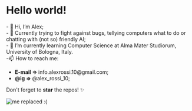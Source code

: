 <h1>Hello world!</h1>
- 👋 Hi, I’m Alex; <br>
- 👀 Currently trying to fight against bugs, tellying computers what to do or chatting with (not so) friendly AI; <br>
- 🌱 I’m currently learning Computer Science at Alma Mater Studiorum, University of Bologna, Italy. <br>
-📫 How to reach me:
<ul>
  <li><strong>E-mail => </strong>info.alexrossi.10@gmail.com;</li>
  <li><strong>@ig => </strong>@alex_rossi_10;</li>
  <!---<li><strong>My site (probably deprecated ;) )=></strong> https://alexrossi.netlify.app/</li>--->
</ul>
Don't forget to <b>star</b> the repos! ✨
<p></p>
<img alt="me replaced :(" src="https://cdn1.expresscomputer.in/wp-content/uploads/2021/03/24161745/EC_Artificial_Intelligence_AI_750.jpg" >

<!---
Axelredx/Axelredx is a ✨ special ✨ repository because its `README.md` (this file) appears on your GitHub profile.
You can click the Preview link to take a look at your changes.
--->
